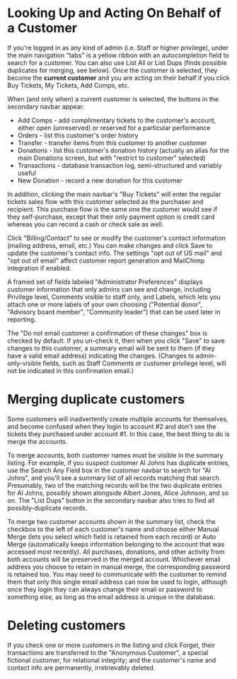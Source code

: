 # Looking Up and Acting On Behalf of a Customer

If you're logged in as any kind of admin (i.e. Staff or higher privilege), under the main navigation "tabs" is a yellow ribbon with an autocompletion field to search for a customer.  You can also use List All or List Dups (finds possible duplicates for merging, see below).  Once the customer is selected, they become the **current customer** and you are acting on their behalf if you click Buy Tickets, My Tickets, Add Comps, etc.

When (and only when) a current customer is selected, the buttons in the secondary navbar appear:

* Add Comps - add complimentary tickets to the customer's account, either open (unreserved) or reserved for a particular performance
* Orders - list this customer's order history
* Transfer - transfer items from this customer to another customer
* Donations - list this customer's donation history (actually an alias for the main Donations screen, but with "restrict to customer" selected)
* Transactions - database transaction log, semi-structured and variably useful
* New Donation - record a new donation for this customer

In addition, clicking the main navbar's "Buy Tickets" will enter the regular tickets sales flow with this customer selected as the purchaser and recipient.  This purchase flow is the same one the customer would see if they self-purchase, except that their only payment option is credit card whereas you can record a cash or check sale as well.

Click "Billing/Contact" to see or modify the customer's contact information (mailing address, email, etc.)  You can make changes and click Save to update the customer's contact info.  The settings  "opt out of US mail" and "opt out of email" affect customer report generation and MailChimp integration if enabled.

A framed set of fields labeled "Administrator Preferences" displays customer information that only admins can see and change, including  Privilege level, Comments visible to staff only, and Labels, which lets you attach one or more labels of your own choosing ("Potential donor", "Advisory board member", "Community leader") that can be used later in reporting.

The "Do not email customer a confirmation of these changes" box is checked by default.  If you un-check it, then when you click "Save" to save changes to this customer, a summary email will be sent to them (if they have a valid email address) indicating the changes.  (Changes to admin-only-visible fields, such as Staff Comments or customer privilege level, will not be indicated in this confirmation email.)

# Merging duplicate customers

Some customers will inadvertently create multiple accounts for themselves, and become confused when they login to account #2 and don't see the tickets they purchased under account #1.  In this case, the best thing to do is merge the accounts.

To merge accounts, both customer names must be visible in the summary listing.  For example, if you suspect customer Al Johns has duplicate entries, use the Search Any Field box in the customer navbar to search for "Al Johns", and you'll see a summary list of all records matching that search.  Presumably, two of the matching records will be the two duplicate entries for Al Johns, possibly shown alongside Albert Jones, Alice Johnson, and so on.  The "List Dups" button in the secondary navbar also tries to find all possibly-duplicate records.

To merge two customer accounts shown in the summary list, check  the checkbox to the left of each customer's name and choose either Manual Merge (lets you select which field is retained from each record) or Auto Merge (automatically keeps information belonging to the account that was accessed most recently).  All purchases, donations, and other activity from both accounts will be preserved in the merged account.  Whichever email address you choose to retain in manual merge, the corresponding password is retained too.  You may  need to communicate with the customer to remind them that only this single email address can now be used to login, although once they login they can always change their email or password to something else, as long as the email address is unique in the database.

# Deleting customers

If you check one or more customers in the listing and click Forget, their transactions are transferred to the "Anonymous Customer", a special fictional customer, for relational integrity; and the customer's name and contact info are permanently, irretrievably deleted. 